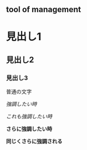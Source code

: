 ## tool of management

# 見出し1
## 見出し2
### 見出し3

普通の文字

_強調したい時_

*これも強調したい時*

__さらに強調したい時__

**同じくさらに強調される**



